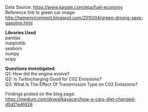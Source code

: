 Data Source: <a>https://www.kaggle.com/epa/fuel-economy</a> <br>
Reference link to green car image: <a>http://twinenvironment.blogspot.com/2010/04/green-driving-save-gasoline.html</a>

<b>Libraries Used</b><br>
pandas<br>
matplotlib<br>
seaborn<br>
numpy<br>
scipy<br>

<b>Questions investigated:</b><br>
Q1: How did the engine evolve?<br>
Q2: Is Turbocharging Good for C02 Emissions?<br>
Q3: What Is The Effect Of Transmission Type on C02 Emissions?<br>

Findings posted on the blog page: <a>https://medium.com/@yesilkayacan/how-a-cars-diet-changed-d0d21e4f428</a> <br>
